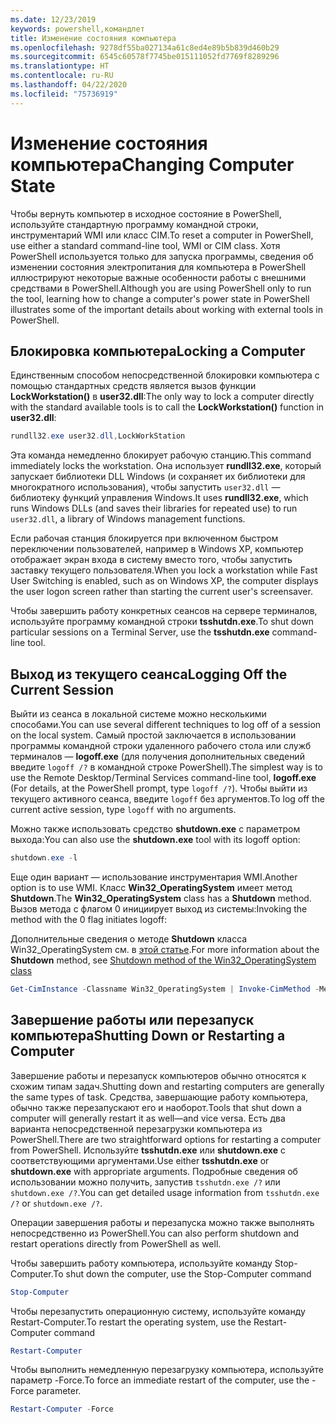 ```yaml
---
ms.date: 12/23/2019
keywords: powershell,командлет
title: Изменение состояния компьютера
ms.openlocfilehash: 9278df55ba027134a61c8ed4e89b5b839d460b29
ms.sourcegitcommit: 6545c60578f7745be015111052fd7769f8289296
ms.translationtype: HT
ms.contentlocale: ru-RU
ms.lasthandoff: 04/22/2020
ms.locfileid: "75736919"
---
```

# <a name="changing-computer-state"></a><span data-ttu-id="79d65-103">Изменение состояния компьютера</span><span class="sxs-lookup"><span data-stu-id="79d65-103">Changing Computer State</span></span>

<span data-ttu-id="79d65-104">Чтобы вернуть компьютер в исходное состояние в PowerShell, используйте стандартную программу командной строки, инструментарий WMI или класс CIM.</span><span class="sxs-lookup"><span data-stu-id="79d65-104">To reset a computer in PowerShell, use either a standard command-line tool, WMI or CIM class.</span></span>
<span data-ttu-id="79d65-105">Хотя PowerShell используется только для запуска программы, сведения об изменении состояния электропитания для компьютера в PowerShell иллюстрируют некоторые важные особенности работы с внешними средствами в PowerShell.</span><span class="sxs-lookup"><span data-stu-id="79d65-105">Although you are using PowerShell only to run the tool, learning how to change a computer's power state in PowerShell illustrates some of the important details about working with external tools in PowerShell.</span></span>

## <a name="locking-a-computer"></a><span data-ttu-id="79d65-106">Блокировка компьютера</span><span class="sxs-lookup"><span data-stu-id="79d65-106">Locking a Computer</span></span>

<span data-ttu-id="79d65-107">Единственным способом непосредственной блокировки компьютера с помощью стандартных средств является вызов функции **LockWorkstation()** в **user32.dll**:</span><span class="sxs-lookup"><span data-stu-id="79d65-107">The only way to lock a computer directly with the standard available tools is to call the **LockWorkstation()** function in **user32.dll**:</span></span>

```powershell
rundll32.exe user32.dll,LockWorkStation
```

<span data-ttu-id="79d65-108">Эта команда немедленно блокирует рабочую станцию.</span><span class="sxs-lookup"><span data-stu-id="79d65-108">This command immediately locks the workstation.</span></span> <span data-ttu-id="79d65-109">Она использует **rundll32.exe**, который запускает библиотеки DLL Windows (и сохраняет их библиотеки для многократного использования), чтобы запустить `user32.dll` — библиотеку функций управления Windows.</span><span class="sxs-lookup"><span data-stu-id="79d65-109">It uses **rundll32.exe**, which runs Windows DLLs (and saves their libraries for repeated use) to run `user32.dll`, a library of Windows management functions.</span></span>

<span data-ttu-id="79d65-110">Если рабочая станция блокируется при включенном быстром переключении пользователей, например в Windows XP, компьютер отображает экран входа в систему вместо того, чтобы запустить заставку текущего пользователя.</span><span class="sxs-lookup"><span data-stu-id="79d65-110">When you lock a workstation while Fast User Switching is enabled, such as on Windows XP, the computer displays the user logon screen rather than starting the current user's screensaver.</span></span>

<span data-ttu-id="79d65-111">Чтобы завершить работу конкретных сеансов на сервере терминалов, используйте программу командной строки **tsshutdn.exe**.</span><span class="sxs-lookup"><span data-stu-id="79d65-111">To shut down particular sessions on a Terminal Server, use the **tsshutdn.exe** command-line tool.</span></span>

## <a name="logging-off-the-current-session"></a><span data-ttu-id="79d65-112">Выход из текущего сеанса</span><span class="sxs-lookup"><span data-stu-id="79d65-112">Logging Off the Current Session</span></span>

<span data-ttu-id="79d65-113">Выйти из сеанса в локальной системе можно несколькими способами.</span><span class="sxs-lookup"><span data-stu-id="79d65-113">You can use several different techniques to log off of a session on the local system.</span></span> <span data-ttu-id="79d65-114">Самый простой заключается в использовании программы командной строки удаленного рабочего стола или служб терминалов — **logoff.exe** (для получения дополнительных сведений введите `logoff /?` в командной строке PowerShell).</span><span class="sxs-lookup"><span data-stu-id="79d65-114">The simplest way is to use the Remote Desktop/Terminal Services command-line tool, **logoff.exe** (For details, at the PowerShell prompt, type `logoff /?`).</span></span> <span data-ttu-id="79d65-115">Чтобы выйти из текущего активного сеанса, введите `logoff` без аргументов.</span><span class="sxs-lookup"><span data-stu-id="79d65-115">To log off the current active session, type `logoff` with no arguments.</span></span>

<span data-ttu-id="79d65-116">Можно также использовать средство **shutdown.exe** с параметром выхода:</span><span class="sxs-lookup"><span data-stu-id="79d65-116">You can also use the **shutdown.exe** tool with its logoff option:</span></span>

```powershell
shutdown.exe -l
```

<span data-ttu-id="79d65-117">Еще один вариант — использование инструментария WMI.</span><span class="sxs-lookup"><span data-stu-id="79d65-117">Another option is to use WMI.</span></span> <span data-ttu-id="79d65-118">Класс **Win32_OperatingSystem** имеет метод **Shutdown**.</span><span class="sxs-lookup"><span data-stu-id="79d65-118">The **Win32_OperatingSystem** class has a **Shutdown** method.</span></span>
<span data-ttu-id="79d65-119">Вызов метода с флагом 0 инициирует выход из системы:</span><span class="sxs-lookup"><span data-stu-id="79d65-119">Invoking the method with the 0 flag initiates logoff:</span></span>

<span data-ttu-id="79d65-120">Дополнительные сведения о методе **Shutdown** класса Win32_OperatingSystem см. в [этой статье](/windows/win32/cimwin32prov/shutdown-method-in-class-win32-operatingsystem).</span><span class="sxs-lookup"><span data-stu-id="79d65-120">For more information about the **Shutdown** method, see [Shutdown method of the Win32_OperatingSystem class](/windows/win32/cimwin32prov/shutdown-method-in-class-win32-operatingsystem)</span></span>

```powershell
Get-CimInstance -Classname Win32_OperatingSystem | Invoke-CimMethod -MethodName Shutdown
```

## <a name="shutting-down-or-restarting-a-computer"></a><span data-ttu-id="79d65-121">Завершение работы или перезапуск компьютера</span><span class="sxs-lookup"><span data-stu-id="79d65-121">Shutting Down or Restarting a Computer</span></span>

<span data-ttu-id="79d65-122">Завершение работы и перезапуск компьютеров обычно относятся к схожим типам задач.</span><span class="sxs-lookup"><span data-stu-id="79d65-122">Shutting down and restarting computers are generally the same types of task.</span></span> <span data-ttu-id="79d65-123">Средства, завершающие работу компьютера, обычно также перезапускают его и наоборот.</span><span class="sxs-lookup"><span data-stu-id="79d65-123">Tools that shut down a computer will generally restart it as well—and vice versa.</span></span> <span data-ttu-id="79d65-124">Есть два варианта непосредственной перезагрузки компьютера из PowerShell.</span><span class="sxs-lookup"><span data-stu-id="79d65-124">There are two straightforward options for restarting a computer from PowerShell.</span></span> <span data-ttu-id="79d65-125">Используйте **tsshutdn.exe** или **shutdown.exe** с соответствующими аргументами.</span><span class="sxs-lookup"><span data-stu-id="79d65-125">Use either **tsshutdn.exe** or **shutdown.exe** with appropriate arguments.</span></span> <span data-ttu-id="79d65-126">Подробные сведения об использовании можно получить, запустив `tsshutdn.exe /?` или `shutdown.exe /?`.</span><span class="sxs-lookup"><span data-stu-id="79d65-126">You can get detailed usage information from `tsshutdn.exe /?` or `shutdown.exe /?`.</span></span>

<span data-ttu-id="79d65-127">Операции завершения работы и перезапуска можно также выполнять непосредственно из PowerShell.</span><span class="sxs-lookup"><span data-stu-id="79d65-127">You can also perform shutdown and restart operations directly from PowerShell as well.</span></span>

<span data-ttu-id="79d65-128">Чтобы завершить работу компьютера, используйте команду Stop-Computer.</span><span class="sxs-lookup"><span data-stu-id="79d65-128">To shut down the computer, use the Stop-Computer command</span></span>

```powershell
Stop-Computer
```

<span data-ttu-id="79d65-129">Чтобы перезапустить операционную систему, используйте команду Restart-Computer.</span><span class="sxs-lookup"><span data-stu-id="79d65-129">To restart the operating system, use the Restart-Computer command</span></span>

```powershell
Restart-Computer
```

<span data-ttu-id="79d65-130">Чтобы выполнить немедленную перезагрузку компьютера, используйте параметр -Force.</span><span class="sxs-lookup"><span data-stu-id="79d65-130">To force an immediate restart of the computer, use the -Force parameter.</span></span>

```powershell
Restart-Computer -Force
```
